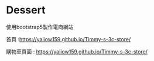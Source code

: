 # Dessert
 使用bootstrap5製作電商網站

首頁 :https://yaiiow159.github.io/Timmy-s-3c-store/

購物車頁面 : https://yaiiow159.github.io/Timmy-s-3c-store/
